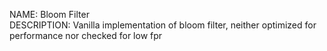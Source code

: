 NAME: Bloom Filter <br />
DESCRIPTION: Vanilla implementation of bloom filter, neither optimized for performance nor checked for low fpr
